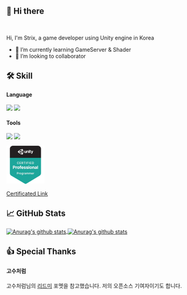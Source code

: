 ## 👋 Hi there

<br />

Hi, I'm Strix, a game developer using Unity engine in Korea

- 🌱 I’m currently learning GameServer & Shader
- 👯 I’m looking to collaborator

<!--
연락처 두기(카톡, 디코)
-->

## 🛠 Skill

#### Language
<p>
  <img src="https://img.shields.io/badge/-C%23-239120?style=float&logo=c-Sharp&logoColor=white"/>
  <img src="https://flat.badgen.net/badge/-/TypeScript?icon=typescript&label&labelColor=blue&color=555555"/>
</p>

#### Tools
<p>
  <img src="https://img.shields.io/badge/-Unity-000000?style=float-square&logo=unity&logoColor=white"/>
  <img src="https://img.shields.io/badge/-Jenkins-red?style=float&logo=jenkins&logoColor=white"/>
</p>


<p>
  <img src="https://github.com/KorStrix/KorStrix/blob/master/unity-certified-professional-programmer.png?raw=true" width="100">
</p>

[Certificated Link](https://www.youracclaim.com/badges/0a2b0424-d653-44b8-9204-6ef6cb6b6ca3/public_url)


## &#x1f4c8; GitHub Stats

<a href="https://github.com/KorStrix/KorStrix">
  <img align="center" src="https://github-readme-stats.vercel.app/api/top-langs/?username=KorStrix&hide=java,html,ShaderLab&theme=radical&line_height=27" alt="Anurag's github stats" />
</a>
<a href="https://github.com/KorStrix/KorStrix">
  <img align="center" src="https://github-readme-stats.vercel.app/api?username=KorStrix&show_icons=true&theme=radical&line_height=27" alt="Anurag's github stats" />
</a>


## 👍 Special Thanks
#### 고수처럼
고수처럼님의 [리드미](https://github.com/rrrmaster/) 포멧을 참고했습니다. 저의 오픈소스 기여자이기도 합니다.
